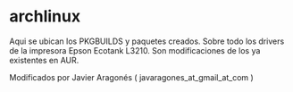 # archlinux

Aqui se ubican los PKGBUILDS y paquetes creados.
Sobre todo los drivers de la impresora Epson Ecotank L3210.
Son modificaciones de los ya existentes en AUR.

Modificados por Javier Aragonés ( javaragones_at_gmail_at_com )
